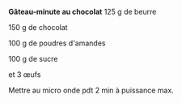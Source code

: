 
**Gâteau-minute au chocolat**
125 g de beurre

150 g de chocolat

100 g de poudres d'amandes

100 g de sucre

et 3 œufs

Mettre au micro onde pdt 2 min à puissance max.

